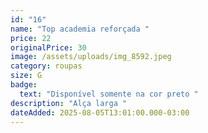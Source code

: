 ```yaml
---
id: "16"
name: "Top academia reforçada "
price: 22
originalPrice: 30
image: /assets/uploads/img_8592.jpeg
category: roupas
size: G
badge:
  text: "Disponível somente na cor preto "
description: "Alça larga "
dateAdded: 2025-08-05T13:01:00.000-03:00
---
```

